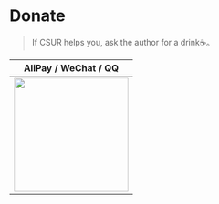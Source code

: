 # Donate

> If CSUR helps you, ask the author for a drink☕️。

| AliPay / WeChat / QQ  |
| :------------: |
| <img src="https://gw.alipayobjects.com/zos/rmsportal/GKQYMQdvoelDSjqRzLmo.png" width="200"/>  |
